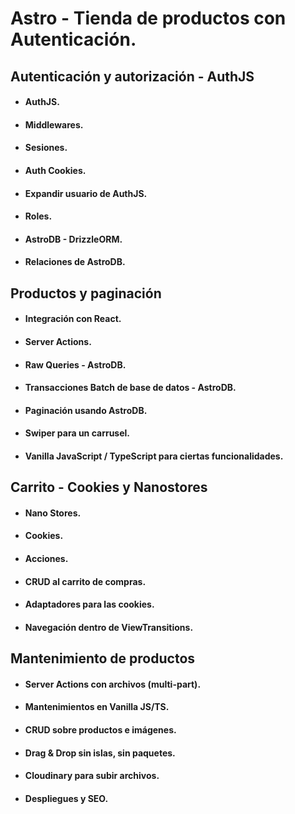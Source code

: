 # Astro - Tienda de productos con Autenticación.

## Autenticación y autorización - AuthJS
- #### AuthJS.
- #### Middlewares.
- #### Sesiones.
- #### Auth Cookies.
- #### Expandir usuario de AuthJS.
- #### Roles.
- #### AstroDB - DrizzleORM.
- #### Relaciones de AstroDB.

## Productos y paginación
- #### Integración con React.
- #### Server Actions.
- #### Raw Queries - AstroDB.
- #### Transacciones Batch de base de datos  - AstroDB.
- #### Paginación usando AstroDB.
- #### Swiper para un carrusel.
- #### Vanilla JavaScript / TypeScript para ciertas funcionalidades.

## Carrito - Cookies y Nanostores
- #### Nano Stores.
- #### Cookies.
- #### Acciones.
- #### CRUD al carrito de compras.
- #### Adaptadores para las cookies.
- #### Navegación dentro de ViewTransitions.

## Mantenimiento de productos
- #### Server Actions con archivos (multi-part).
- #### Mantenimientos en Vanilla JS/TS.
- #### CRUD sobre productos e imágenes.
- #### Drag & Drop sin islas, sin paquetes.
- #### Cloudinary para subir archivos.
- #### Despliegues y SEO.
